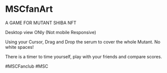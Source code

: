 ﻿# MSCfanArt
 
 A GAME FOR MUTANT SHIBA NFT

Desktop view ONly
(Not mobile Responsive)

Using your Cursor, Drag and Drop the serum to cover the whole Mutant.
No white spaces!

There is  a timer to time yourself, play with your friends and compare scores.

#MSCFanclub #MSC
